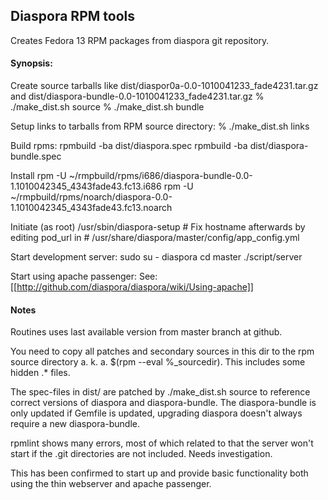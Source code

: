 ## Diaspora RPM tools

Creates Fedora 13 RPM packages from diaspora git repository.

#### Synopsis:

Create source tarballs like  dist/diaspor0a-0.0-1010041233_fade4231.tar.gz  
and dist/diaspora-bundle-0.0-1010041233_fade4231.tar.gz
    % ./make_dist.sh source
    % ./make_dist.sh bundle

Setup links to tarballs from RPM source directory:
    % ./make_dist.sh links

Build rpms:
    rpmbuild -ba dist/diaspora.spec
    rpmbuild -ba dist/diaspora-bundle.spec

Install
    rpm -U ~/rmpbuild/rpms/i686/diaspora-bundle-0.0-1.1010042345_4343fade43.fc13.i686
    rpm -U ~/rmpbuild/rpms/noarch/diaspora-0.0-1.1010042345_4343fade43.fc13.noarch

Initiate (as root)
    /usr/sbin/diaspora-setup
    # Fix hostname afterwards by editing pod_url in
    # /usr/share/diaspora/master/config/app_config.yml

Start development server:
    sudo
    su - diaspora
    cd master
    ./script/server

Start using apache passenger:
See: [[http://github.com/diaspora/diaspora/wiki/Using-apache]]
    
#### Notes

Routines uses last available version from master branch at github.

You need to copy all patches and secondary sources in this dir to
the rpm source directory a. k. a. $(rpm --eval %_sourcedir). This
includes some hidden .* files.

The spec-files in dist/ are patched by ./make_dist.sh source to reference
correct versions of diaspora and diaspora-bundle. The diaspora-bundle
is only updated if Gemfile is updated, upgrading diaspora doesn't 
always require a new diaspora-bundle.

rpmlint shows many errors, most of which related to that the server
won't start if the .git directories are not included. Needs investigation.

This has been confirmed to start up and provide basic functionality both using 
the thin webserver and apache passenger.
